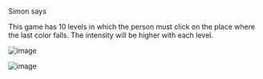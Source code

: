 # 
Simon says

This game has 10 levels in which the person must click on the place where the last color falls.
The intensity will be higher with each level.

![image](https://user-images.githubusercontent.com/58452664/92346483-883fde80-f092-11ea-8add-e8d8f116d4c8.png)



![image](https://user-images.githubusercontent.com/58452664/92346526-9c83db80-f092-11ea-875a-e3b4ab48e05c.png)
